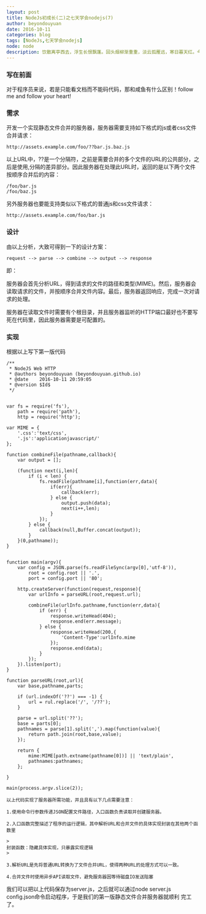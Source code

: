 ```yaml
---
layout: post
title: NodeJs初成长(二)之七天学会nodejs(7)
author: beyondouyuan
date: 2016-10-11
categories: blog
tags: [NodeJs,七天学会nodejs]
node: node
description: 饮散离亭西去，浮生长恨飘蓬。回头烟柳渐重重，淡云孤雁远，寒日暮天红。今夜画船何处？潮平淮月朦胧。酒醒人静奈愁浓！残灯孤枕梦，轻浪五更风。
---
```



### 写在前面 ###


对于程序员来说，若是只能看文档而不能码代码，那和咸鱼有什么区别！follow me and follow your heart!


### 需求 ###

开发一个实现静态文件合并的服务器，服务器需要支持如下格式的js或者css文件合并请求：

	http://assets.example.com/foo/??bar.js.baz.js

以上URL中，??是一个分隔符，之前是需要合并的多个文件的URL的公共部分，之后是使用,分隔的差异部分。因此服务器在处理此URL时，返回的是以下两个文件按顺序合并后的内容：

	/foo/bar.js
	/foo/baz.js

另外服务器也要能支持类似以下格式的普通js和css文件请求：

	http://assets.example.com/foo/bar.js



### 设计 ###

由以上分析，大致可得到一下的设计方案：

	request --> parse --> combine --> output --> response


即：

服务器会首先分析URL，得到请求的文件的路径和类型(MIME)。然后，服务器会读取请求的文件，并按顺序合并文件内容。最后，服务器返回响应，完成一次对请求的处理。

服务器在读取文件时需要有个根目录，并且服务器监听的HTTP端口最好也不要写死在代码里，因此服务器需要是可配置的。

### 实现 ###

根据以上写下第一版代码


	/**
	 * NodeJS Web HTTP
	 * @authors beyondouyuan (beyondouyuan.github.io)
	 * @date    2016-10-11 20:59:05
	 * @version $Id$
	 */


	var fs = require('fs'),
	    path = require('path'),
	    http = require('http');

	var MIME = {
		'.css':'text/css',
		'.js':'applicationjavascript/'
	};

	function combineFile(pathname,callback){
		var output = [];

		(function next(i,len){
			if (i < len) {
				fs.readFile(pathname[i],function(err,data){
					if(err){
						callback(err);
					} else {
						output.push(data);
						next(i++,len);
					}
				});
			} else {
				callback(null,Buffer.concat(output));
			}
		}(0,pathname));
	}


	function main(argv){
		var config = JSON.parse(fs.readFileSync(argv[0],'utf-8')),
			root = config.root || '.',
			port = config.port || '80';

		http.createServer(function(request,response){
			var urlInfo = parseURL(root,request.url);

			combineFile(urlInfo.pathname,function(err,data){
				if (err) {
					response.writeHead(404);
					response.end(err.message);
				} else {
					response.writeHead(200,{
						'Content-Type':urlInfo.mime
					});
					response.end(data);
				}
			});
		}).listen(port);
	}

	function parseURL(root,url){
		var base,pathname,parts;

		if (url.indexOf('??') === -1) {
			url = rul.replace('/', '/??');
		}

		parse = url.split('??');
		base = parts[0];
		pathnames = parse[1].split(',').map(function(value){
			return path.join(root,base,value);
		});

		return {
			mime:MIME[path.extname(pathname[0])] || 'text/plain',
			pathnames:pathnames;
		};

	}

	main(process.argv.slice(2));

	以上代码实现了服务器所需功能，并且具有以下几点需要注意：

	1.使用命令行参数传递JSON配置文件路径，入口函数负责读取并创建服务器。

	2.入口函数完整描述了程序的运行逻辑，其中解析URL和合并文件的具体实现封装在其他两个函数里

	>
	封装函数：隐藏具体实现，只暴露实现逻辑
	>

	3.解析URL是先将普通URL转换为了文件合并URL，使得两种URL的处理方式可以一致。

	4.合并文件时使用异步API读取文件，避免服务器因等待磁盘IO发送阻塞



我们可以把以上代码保存为server.js，之后就可以通过node server.js
config.json命令启动程序，于是我们的第一版静态文件合并服务器就顺利
完工了。

